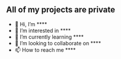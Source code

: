 ## All of my projects are private




- 👋 Hi, I’m ****
- 👀 I’m interested in ****
- 🌱 I’m currently learning ****
- 💞️ I’m looking to collaborate on ****
- 📫 How to reach me ****

<!---
MTAlkhnani/MTAlkhnani is a ✨ special ✨ repository because its `README.md` (this file) appears on your GitHub profile.
You can click the Preview link to take a look at your changes.
--->
